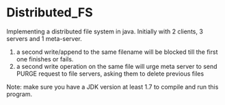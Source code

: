 Distributed_FS
==============

Implementing a distributed file system in java. Initially with 2 clients, 3 servers and 1 meta-server.

1. a second write/append to the same filename will be blocked till the first one finishes or fails.
2. a second write operation on the same file will urge meta server to send PURGE request to file servers, asking them to delete previous files

Note: make sure you have a JDK version at least 1.7 to compile and run this program.
